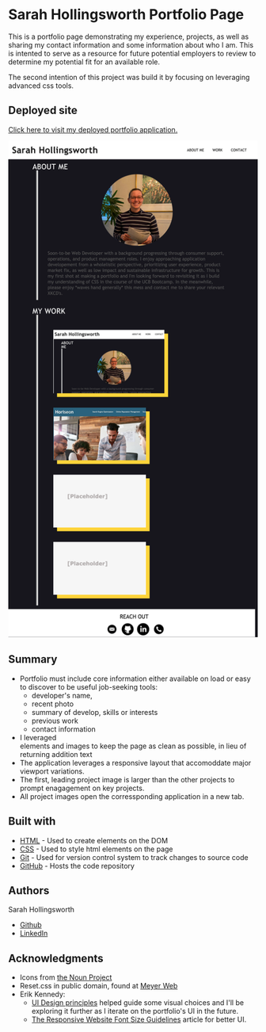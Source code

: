 # Sarah Hollingsworth Portfolio Page
This is a portfolio page demonstrating my experience, projects, as well as sharing my contact information and some information about who I am. This is intented to serve as a resource for future potential employers to review to determine my potential fit for an available role. 

The second intention of this project was build it by focusing on leveraging advanced css tools.

## Deployed site
[Click here to visit my deployed portfolio application.](https://sahhollingsworth.github.io/sarah-hollingsworth-portfolio_advanced-css/ "Sarah Hollingsworth")

![Image](./assets/images/portfolio_readme.png "Sarah Hollingsworth portfolio screenshot")

## Summary
* Portfolio must include core information either available on load or easy to discover to be useful job-seeking tools:
  * developer's name, 
  * recent photo
  * summary of develop, skills or interests
  * previous work
  * contact information
* I leveraged <nav> elements and images to keep the page as clean as possible, in lieu of returning addition text
* The application leverages a responsive layout that accomoddate major viewport variations.
* The first, leading project image is larger than the other projects to prompt enagagement on key projects.
* All project images open the corressponding application in a new tab.

## Built with
* [HTML](https://developer.mozilla.org/en-US/docs/Web/HTML) - Used to create elements on the DOM
* [CSS](https://developer.mozilla.org/en-US/docs/Web/CSS) - Used to style html elements on the page
* [Git](https://git-scm.com/doc) - Used for version control system to track changes to source code
* [GitHub](https://docs.github.com/en) - Hosts the code repository

## Authors
Sarah Hollingsworth
* [Github](https://github.com/sahhollingsworth)
* [LinkedIn](https://www.linkedin.com/in/sarahhollingsworth/)

## Acknowledgments
* Icons from [the Noun Project](https://thenounproject.com/)
* Reset.css in public domain, found at [Meyer Web](http://meyerweb.com/eric/tools/css/reset/)
* Erik Kennedy:
  * [UI Design principles](https://twitter.com/erikdkennedy/status/1328771593934290944) helped guide some visual choices and I'll be exploring it further as I iterate on the portfolio's UI in the future.
  * [The Responsive Website Font Size Guidelines](https://learnui.design/blog/mobile-desktop-website-font-size-guidelines.html) article for better UI.